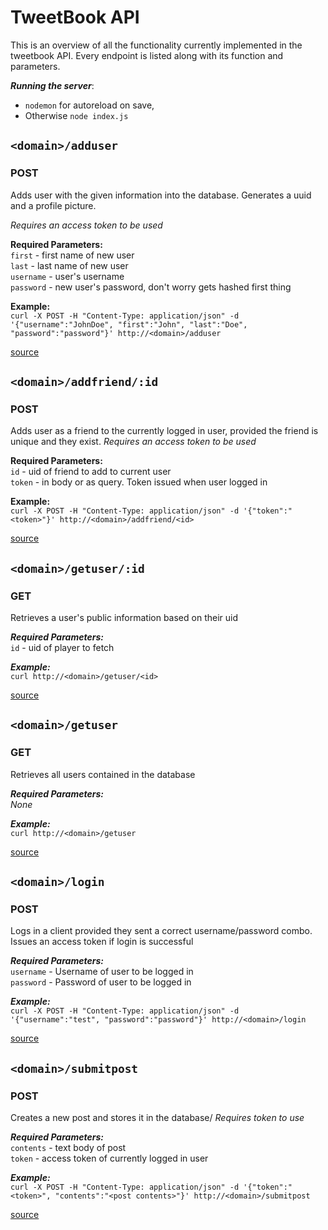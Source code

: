 # TweetBook API
This is an overview of all the functionality currently implemented in the tweetbook API. Every endpoint is listed along with its function and parameters.

***Running the server***: 
- `nodemon` for autoreload on save, 
- Otherwise `node index.js`

## `<domain>/adduser`
### POST
Adds user with the given information into the database. Generates a uuid and a profile picture.

_Requires an access token to be used_

**Required Parameters:**\
`first`     - first name of new user\
`last`      - last name of new user\
`username`  - user's username\
`password`  - new user's password, don't worry gets hashed first thing

**Example:**\
`curl -X POST -H "Content-Type: application/json" -d '{"username":"JohnDoe", "first":"John", "last":"Doe", "password":"password"}' http://<domain>/adduser`

[source](routes/adduser.js)

## `<domain>/addfriend/:id`
### POST
Adds user as a friend to the currently logged in user, provided the friend is unique and they exist.
_Requires an access token to be used_

**Required Parameters:**\
`id`        - uid of friend to add to current user\
`token`     - in body or as query. Token issued when user logged in

**Example:**\
`curl -X POST -H "Content-Type: application/json" -d '{"token":"<token>"}' http://<domain>/addfriend/<id>`

[source](routes/addfriend.js)

## `<domain>/getuser/:id`
### GET
Retrieves a user's public information based on their uid

***Required Parameters:***\
`id`        - uid of player to fetch

***Example:***\
`curl http://<domain>/getuser/<id>`

[source](routes/getuser.js)

## `<domain>/getuser`
### GET
Retrieves all users contained in the database

***Required Parameters:***\
_None_

***Example:***\
`curl http://<domain>/getuser`

[source](routes/getuser.js)

## `<domain>/login`
### POST
Logs in a client provided they sent a correct username/password combo. Issues an access token if login is successful

***Required Parameters:***\
`username`  - Username of user to be logged in\
`password`  - Password of user to be logged in

***Example:***\
`curl -X POST -H "Content-Type: application/json" -d '{"username":"test", "password":"password"}' http://<domain>/login`

[source](routes/login.js)

## `<domain>/submitpost`
### POST
Creates a new post and stores it in the database/
_Requires token to use_

***Required Parameters:***\
`contents`  - text body of post\
`token`     - access token of currently logged in user

***Example:***\
`curl -X POST -H "Content-Type: application/json" -d '{"token":"<token>", "contents":"<post contents>"}' http://<domain>/submitpost`

[source](routes/submitpost.js)